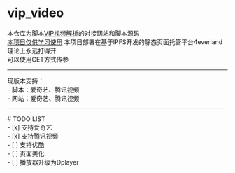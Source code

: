 # vip_video

本仓库为脚本[VIP视频解析](https://scriptcat.org/script-show-page/792)的对接网站和脚本源码<br>
<u>本项目仅供学习使用</u>
本项目部署在基于IPFS开发的静态页面托管平台4everland<br>
理论上永远打得开<br>
可以使用GET方式传参<br>

<hr>
现版本支持：<br>
  - 脚本：爱奇艺、腾讯视频<br>
  - 网站：爱奇艺、腾讯视频<br>
<hr>
# TODO LIST<br>
- [x] 支持爱奇艺<br>
- [x] 支持腾讯视频<br>
- [ ] 支持优酷<br>
- [ ] 页面美化<br>
- [ ] 播放器升级为Dplayer

